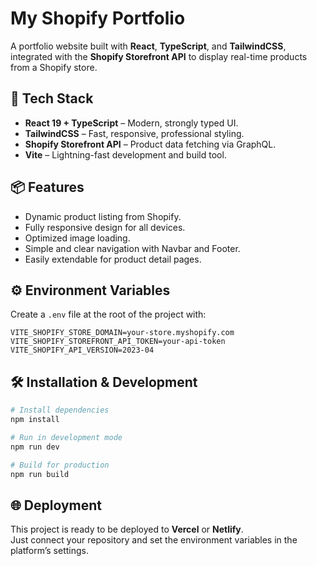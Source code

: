 # My Shopify Portfolio

A portfolio website built with **React**, **TypeScript**, and **TailwindCSS**, integrated with the **Shopify Storefront API** to display real-time products from a Shopify store.

## 🚀 Tech Stack
- **React 19 + TypeScript** – Modern, strongly typed UI.
- **TailwindCSS** – Fast, responsive, professional styling.
- **Shopify Storefront API** – Product data fetching via GraphQL.
- **Vite** – Lightning-fast development and build tool.

## 📦 Features
- Dynamic product listing from Shopify.
- Fully responsive design for all devices.
- Optimized image loading.
- Simple and clear navigation with Navbar and Footer.
- Easily extendable for product detail pages.

## ⚙️ Environment Variables
Create a `.env` file at the root of the project with:

```env
VITE_SHOPIFY_STORE_DOMAIN=your-store.myshopify.com
VITE_SHOPIFY_STOREFRONT_API_TOKEN=your-api-token
VITE_SHOPIFY_API_VERSION=2023-04
```

## 🛠 Installation & Development
```bash
# Install dependencies
npm install

# Run in development mode
npm run dev

# Build for production
npm run build
```

## 🌐 Deployment
This project is ready to be deployed to **Vercel** or **Netlify**.  
Just connect your repository and set the environment variables in the platform’s settings.
